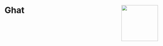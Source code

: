 # Ghat <img src="https://github.com/Medhat86/Ghat/blob/master/1649142570895.jpg" align="right" alt="" width="120" />
